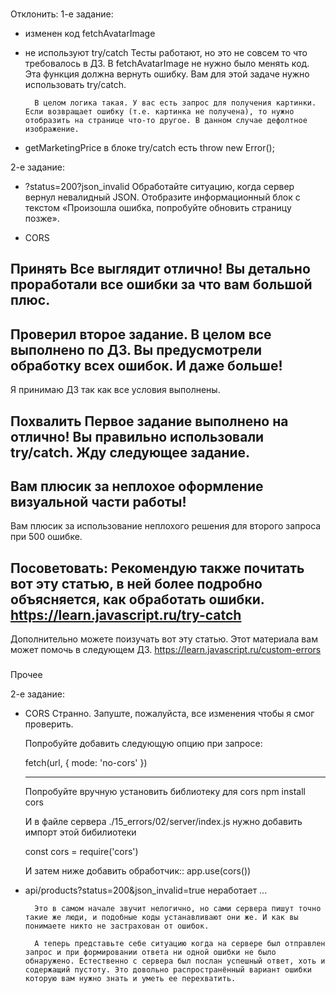 ###
Отклонить:
1-е задание:
- изменен код fetchAvatarImage
- не используют try/catch
    Тесты работают, но это не совсем то что требовалось в ДЗ. В fetchAvatarImage не нужно было менять код. Эта функция должна вернуть ошибку. Вам для этой задаче нужно использовать try/catch.

        В целом логика такая. У вас есть запрос для получения картинки. Если возвращает ошибку (т.е. картинка не получена), то нужно отобразить на странице что-то другое. В данном случае дефолтное изображение.


- getMarketingPrice в блоке try/catch есть throw new Error();

2-е задание:
- ?status=200?json_invalid
    Обработайте ситуацию, когда сервер вернул невалидный JSON. Отобразите информационный блок с текстом «Произошла ошибка, попробуйте обновить страницу позже».

- CORS

###
Принять
Все выглядит отлично! Вы детально проработали все ошибки за что вам большой плюс.
---
Проверил второе задание. В целом все выполнено по ДЗ. Вы предусмотрели обработку всех ошибок. И даже больше!
---
Я принимаю ДЗ так как все условия выполнены.

###
Похвалить
Первое задание выполнено на отлично! Вы правильно использовали try/catch.
​Жду следующее задание.
---
Вам плюсик за неплохое оформление визуальной части работы!
---
Вам плюсик за использование неплохого решения для второго запроса при 500 ошибке.

###
Посоветовать:
Рекомендую также почитать вот эту статью, в ней более подробно объясняется, как обработать ошибки.
https://learn.javascript.ru/try-catch
---
Дополнительно можете поизучать вот эту статью. Этот материала вам может помочь в следующем ДЗ.
https://learn.javascript.ru/custom-errors


###
Прочее


2-е задание:
- CORS
Странно. Запуште, пожалуйста, все изменения чтобы я смог проверить.

    Попробуйте добавить следующую опцию при запросе:

    fetch(url, { mode: 'no-cors' })

    ---------

    Попробуйте вручную установить библиотеку для cors
    npm install cors

    И в файле сервера ./15_errors/02/server/index.js нужно добавить импорт этой бибилиотеки

    const cors = require('cors')

    И затем ниже добавить обработчик::
    app.use(cors())


- api/products?status=200&json_invalid=true неработает
    ...

        Это в самом начале звучит нелогично, но сами сервера пишут точно такие же люди, и подобные коды устанавливают они же. И как вы понимаете никто не застрахован от ошибок.

        А теперь представьте себе ситуацию когда на сервере был отправлен запрос и при формировании ответа ни одной ошибки не было обнаружено. Естественно с сервера был послан успешный ответ, хоть и содержащий пустоту. Это довольно распространённый вариант ошибки которую вам нужно знать и уметь ее перехватить.

